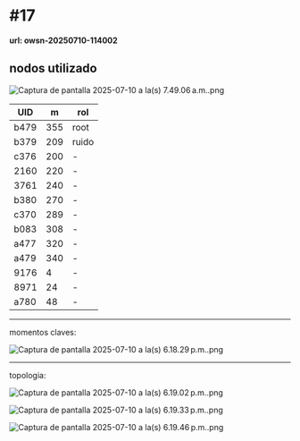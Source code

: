 # #17

**url: owsn-20250710-114002**

## nodos utilizado

![Captura de pantalla 2025-07-10 a la(s) 7.49.06 a.m..png](#17%2022c14b98438780699e25d6fe74087341/Captura_de_pantalla_2025-07-10_a_la(s)_7.49.06_a.m..png)

| UID | m | rol |
| --- | --- | --- |
| b479 | 355 | root |
| b379 | 209 | ruido  |
| c376 | 200 | - |
| 2160 | 220 | - |
| 3761 | 240 | - |
| b380 | 270 | - |
| c370 | 289 | - |
| b083 | 308 | - |
| a477 | 320 | - |
| a479 | 340 | - |
| 9176 | 4 | - |
| 8971 | 24 | - |
| a780 | 48 | - |

---

momentos claves:

![Captura de pantalla 2025-07-10 a la(s) 6.18.29 p.m..png](#17%2022c14b98438780699e25d6fe74087341/Captura_de_pantalla_2025-07-10_a_la(s)_6.18.29_p.m..png)

---

topologia:

![Captura de pantalla 2025-07-10 a la(s) 6.19.02 p.m..png](#17%2022c14b98438780699e25d6fe74087341/Captura_de_pantalla_2025-07-10_a_la(s)_6.19.02_p.m..png)

![Captura de pantalla 2025-07-10 a la(s) 6.19.33 p.m..png](#17%2022c14b98438780699e25d6fe74087341/Captura_de_pantalla_2025-07-10_a_la(s)_6.19.33_p.m..png)

![Captura de pantalla 2025-07-10 a la(s) 6.19.46 p.m..png](#17%2022c14b98438780699e25d6fe74087341/Captura_de_pantalla_2025-07-10_a_la(s)_6.19.46_p.m..png)